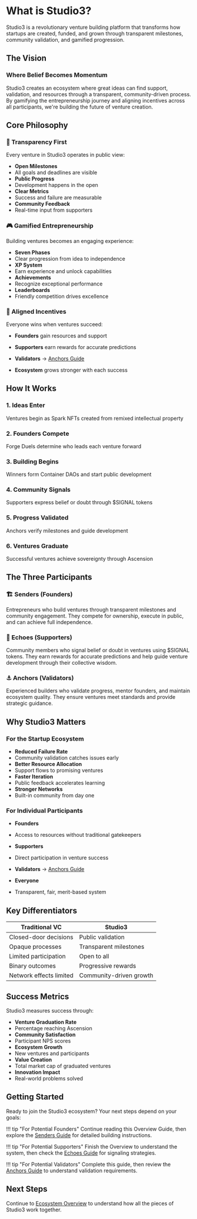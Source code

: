 # What is Studio3?

Studio3 is a revolutionary venture building platform that transforms how startups are created, funded, and grown through transparent milestones, community validation, and gamified progression.

## The Vision

<div class="arena-card">

<h3>Where Belief Becomes Momentum</h3>
<p>Studio3 creates an ecosystem where great ideas can find support, validation, and resources through a transparent, community-driven process. By gamifying the entrepreneurship journey and aligning incentives across all participants, we're building the future of venture creation.</p>

</div>

## Core Philosophy

### 🌟 Transparency First

Every venture in Studio3 operates in public view:

- **Open Milestones**
- All goals and deadlines are visible
- **Public Progress**
- Development happens in the open
- **Clear Metrics**
- Success and failure are measurable
- **Community Feedback**
- Real-time input from supporters

### 🎮 Gamified Entrepreneurship

Building ventures becomes an engaging experience:

- **Seven Phases**
- Clear progression from idea to independence
- **XP System**
- Earn experience and unlock capabilities
- **Achievements**
- Recognize exceptional performance
- **Leaderboards**
- Friendly competition drives excellence

### 🤝 Aligned Incentives

Everyone wins when ventures succeed:

- **Founders** gain resources and support
- **Supporters**  earn rewards for accurate predictions

- **Validators** → [Anchors Guide](../anchors-guide/index.md)

- **Ecosystem** grows stronger with each success

## How It Works

<div class="grid">
<div class="arena-card">

<h3>1. Ideas Enter</h3>
<p>Ventures begin as Spark NFTs created from remixed intellectual property</p>

</div>

<div class="arena-card">

<h3>2. Founders Compete</h3>
<p>Forge Duels determine who leads each venture forward</p>

</div>

<div class="arena-card">

<h3>3. Building Begins</h3>
<p>Winners form Container DAOs and start public development</p>

</div>

<div class="arena-card">

<h3>4. Community Signals</h3>
<p>Supporters express belief or doubt through $SIGNAL tokens</p>

</div>

<div class="arena-card">

<h3>5. Progress Validated</h3>
<p>Anchors verify milestones and guide development</p>

</div>

<div class="arena-card">

<h3>6. Ventures Graduate</h3>
<p>Successful ventures achieve sovereignty through Ascension</p>

</div>
</div>

## The Three Participants

### 🏗️ Senders (Founders)
Entrepreneurs who build ventures through transparent milestones and community engagement. They compete for ownership, execute in public, and can achieve full independence.

### 📡 Echoes (Supporters)
Community members who signal belief or doubt in ventures using $SIGNAL tokens. They earn rewards for accurate predictions and help guide venture development through their collective wisdom.

### ⚓ Anchors (Validators)
Experienced builders who validate progress, mentor founders, and maintain ecosystem quality. They ensure ventures meet standards and provide strategic guidance.

## Why Studio3 Matters

<div class="arena-card">

<h3>For the Startup Ecosystem</h3>

<ul>
<li><strong>Reduced Failure Rate</strong></li>
<li>Community validation catches issues early</li>
<li><strong>Better Resource Allocation</strong></li>
<li>Support flows to promising ventures</li>
<li><strong>Faster Iteration</strong></li>
<li>Public feedback accelerates learning</li>
<li><strong>Stronger Networks</strong></li>
<li>Built-in community from day one</li>

</ul>
</div>

### For Individual Participants

- **Founders**
- Access to resources without traditional gatekeepers
- **Supporters**
- Direct participation in venture success

- **Validators** → [Anchors Guide](../anchors-guide/index.md)
- **Everyone**
- Transparent, fair, merit-based system

## Key Differentiators

| Traditional VC | Studio3 |
|---------------|---------|
| Closed-door decisions | Public validation |
| Opaque processes | Transparent milestones |
| Limited participation | Open to all |
| Binary outcomes | Progressive rewards |
| Network effects limited | Community-driven growth |

## Success Metrics

Studio3 measures success through:

- **Venture Graduation Rate**
- Percentage reaching Ascension
- **Community Satisfaction**
- Participant NPS scores
- **Ecosystem Growth**
- New ventures and participants
- **Value Creation**
- Total market cap of graduated ventures
- **Innovation Impact**
- Real-world problems solved

## Getting Started

Ready to join the Studio3 ecosystem? Your next steps depend on your goals:

!!! tip "For Potential Founders"
    Continue reading this Overview Guide, then explore the [Senders Guide](../senders-guide/index.md) for detailed building instructions.

!!! tip "For Potential Supporters"
    Finish the Overview to understand the system, then check the [Echoes Guide](../echoes-guide/index.md) for signaling strategies.

!!! tip "For Potential Validators"
    Complete this guide, then review the [Anchors Guide](../anchors-guide/index.md) to understand validation requirements.

## Next Steps

Continue to [Ecosystem Overview](ecosystem-overview.md) to understand how all the pieces of Studio3 work together.